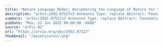 ```yaml
---
title: "Nature Language Model: Deciphering the Language of Nature for Scientific Discovery"
description: "arXiv:2502.07527v3 Announce Type: replace Abstract: Foundation models have revolutionized natural language processing and artificial intelligence, significantly enhancing how machines comprehend and generate human languages. Inspired by the success of these foundation models, researchers have developed foundation models for individual scientific domains, including small molecules, materials, proteins, DNA, RNA and even cells. However, these models are typically trained in isolation, lacking the ability to integrate across different scientific domains. Recognizing that entities within these domains can all be represented as sequences, which together form the 'language of nature', we introduce Nature Language Model (NatureLM), a sequence-based science foundation model designed for scientific discovery. Pre-trained with data from multiple scientific domains, NatureLM offers a unified, versatile model that enables various applications including: (i) generating and optimizing small molecules, proteins, RNA, and materials using text instructions; (ii) cross-domain generation/design, such as protein-to-molecule and protein-to-RNA generation; and (iii) top performance across different domains, matching or surpassing state-of-the-art specialist models. NatureLM offers a promising generalist approach for various scientific tasks, including drug discovery (hit generation/optimization, ADMET optimization, synthesis), novel material design, and the development of therapeutic proteins or nucleotides. We have developed NatureLM models in different sizes (1 billion, 8 billion, and 46.7 billion parameters) and observed a clear improvement in performance as the model size increases."
summary: "arXiv:2502.07527v3 Announce Type: replace Abstract: Foundation models have revolutionized natural language processing and artificial intelligence, significantly enhancing how machines comprehend and generate human languages. Inspired by the success of these foundation models, researchers have developed foundation models for individual scientific domains, including small molecules, materials, proteins, DNA, RNA and even cells. However, these models are typically trained in isolation, lacking the ability to integrate across different scientific domains. Recognizing that entities within these domains can all be represented as sequences, which together form the 'language of nature', we introduce Nature Language Model (NatureLM), a sequence-based science foundation model designed for scientific discovery. Pre-trained with data from multiple scientific domains, NatureLM offers a unified, versatile model that enables various applications including: (i) generating and optimizing small molecules, proteins, RNA, and materials using text instructions; (ii) cross-domain generation/design, such as protein-to-molecule and protein-to-RNA generation; and (iii) top performance across different domains, matching or surpassing state-of-the-art specialist models. NatureLM offers a promising generalist approach for various scientific tasks, including drug discovery (hit generation/optimization, ADMET optimization, synthesis), novel material design, and the development of therapeutic proteins or nucleotides. We have developed NatureLM models in different sizes (1 billion, 8 billion, and 46.7 billion parameters) and observed a clear improvement in performance as the model size increases."
pubDate: "Mon, 23 Jun 2025 00:00:00 -0400"
source: "arXiv AI"
url: "https://arxiv.org/abs/2502.07527"
thumbnail: "/assets/arxiv.png"
---
```


